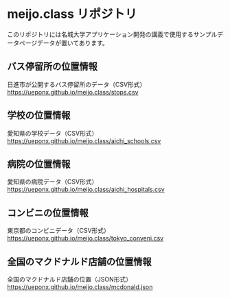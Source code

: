 # meijo.class リポジトリ
このリポジトリには名城大学アプリケーション開発の講義で使用するサンプルデータページデータが置いてあります。

## バス停留所の位置情報

日進市が公開するバス停留所のデータ（CSV形式）
https://ueponx.github.io/meijo.class/stops.csv

## 学校の位置情報

愛知県の学校データ（CSV形式）
https://ueponx.github.io/meijo.class/aichi_schools.csv

## 病院の位置情報

愛知県の病院データ（CSV形式）
https://ueponx.github.io/meijo.class/aichi_hospitals.csv

## コンビニの位置情報

東京都のコンビニデータ（CSV形式）
https://ueponx.github.io/meijo.class/tokyo_conveni.csv

## 全国のマクドナルド店舗の位置情報

全国のマクドナルド店舗の位置（JSON形式）
https://ueponx.github.io/meijo.class/mcdonald.json
